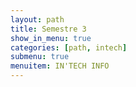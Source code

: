 ```yaml
---
layout: path
title: Semestre 3
show_in_menu: true
categories: [path, intech]
submenu: true
menuitem: IN'TECH INFO
---
```


